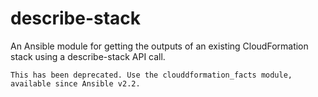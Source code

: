 # describe-stack
An Ansible module for getting the outputs of an existing CloudFormation stack using a describe-stack API call.

    This has been deprecated. Use the clouddformation_facts module, available since Ansible v2.2.
